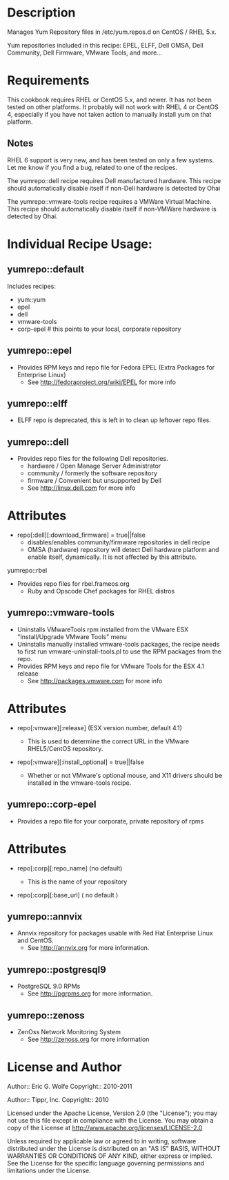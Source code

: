 Description
===========

Manages Yum Repository files in /etc/yum.repos.d on CentOS / RHEL 5.x.

Yum repositories included in this recipe:
EPEL, ELFF, Dell OMSA, Dell Community, Dell Firmware, VMware Tools, and more...

Requirements
============

This cookbook requires RHEL or CentOS 5.x, and newer.
It has not been tested on other platforms.  It probably will
not work with RHEL 4 or CentOS 4, especially if you have not
taken action to manually install yum on that platform.

Notes
-----

RHEL 6 support is very new, and has been tested on only a few systems.
Let me know if you find a bug, related to one of the recipes.

The yumrepo::dell recipe requires Dell manufactured hardware.  This
recipe should automatically disable itself if non-Dell hardware is
detected by Ohai

The yumrepo::vmware-tools recipe requires a VMWare Virtual Machine.
This recipe should automatically disable itself if non-VMWare hardware
is detected by Ohai.

Individual Recipe Usage:
=======================

yumrepo::default
----------------

Includes recipes:

* yum::yum
* epel
* dell
* vmware-tools
* corp-epel     # this points to your local, corporate repository

yumrepo::epel
-------------

- Provides RPM keys and repo file for
   Fedora EPEL (Extra Packages for Enterprise Linux)
  * See http://fedoraproject.org/wiki/EPEL for more info

yumrepo::elff
-------------

- ELFF repo is deprecated, this is left in to clean up leftover repo files.

yumrepo::dell
-------------

- Provides repo files for the following Dell repositories.
  - hardware / Open Manage Server Administrator
  - community / formerly the software repository
  - firmware / Convenient but unsupported by Dell
  * See http://linux.dell.com for more info

# Attributes

- repo[:dell][:download_firmware] = true||false
  * disables/enables community/firmware repositories in dell recipe
  * OMSA (hardware) repository will detect Dell hardware platform and
    enable itself, dynamically. It is not affected by this attribute.

yumrepo::rbel

- Provides repo files for rbel.frameos.org
  * Ruby and Opscode Chef packages for RHEL distros 

yumrepo::vmware-tools
---------------------

- Uninstalls VMwareTools rpm installed from the
   VMware ESX "Install/Upgrade VMware Tools" menu
- Uninstalls manually installed vmware-tools
   packages, the recipe needs to first run
   vmware-uninstall-tools.pl to use the RPM packages
   from the repo.
- Provides RPM keys and repo file for
   VMware Tools for the ESX 4.1 release
  * See http://packages.vmware.com for more info

# Attributes

- repo[:vmware][:release] (ESX version number, default 4.1)
  * This is used to determine the correct URL in the
    VMware RHEL5/CentOS repository.

- repo[:vmware][:install_optional] = true||false
  * Whether or not VMware's optional mouse, and X11
    drivers should be installed in the vmware-tools recipe.

yumrepo::corp-epel
---------------------

- Provides a repo file for your corporate, private repository
  of rpms

# Attributes

- repo[:corp][:repo_name] (no default) 
  * This is the name of your repository 

- repo[:corp][:base_url] ( no default ) 


yumrepo::annvix
---------------

- Annvix repository for packages usable with Red Hat Enterprise Linux and
   CentOS.
  * See http://annvix.org for more information.


yumrepo::postgresql9
--------------------

- PostgreSQL 9.0 RPMs
  * See http://pgrpms.org for more information.

yumrepo::zenoss
---------------

- ZenOss Network Monitoring System
  * See http://zenoss.org for more information

License and Author
==================

Author:: Eric G. Wolfe
Copyright:: 2010-2011

Author:: Tippr, Inc.
Copyright:: 2010

Licensed under the Apache License, Version 2.0 (the "License");
you may not use this file except in compliance with the License.
You may obtain a copy of the License at
    http://www.apache.org/licenses/LICENSE-2.0

Unless required by applicable law or agreed to in writing, software
distributed under the License is distributed on an "AS IS" BASIS,
WITHOUT WARRANTIES OR CONDITIONS OF ANY KIND, either express or implied.
See the License for the specific language governing permissions and
limitations under the License.
